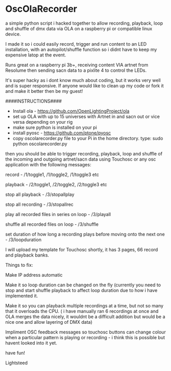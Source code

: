 # OscOlaRecorder

a simple python script i hacked together to allow recording, playback, loop and shuffle of dmx data via OLA on a raspberry pi or compatible linux device.

I made it so i could easily record, trigger and run content to an LED installation, with an autopilot/shuffle function so i didnt have to keep my expensive latop at the event.

Runs great on a raspberry pi 3b+, receiving content VIA artnet from Resolume then sending sacn data to a pixlite 4 to control the LEDs.

It's super hacky as i dont know much about coding, but it works very well and is super responsive. If anyone would like to clean up my code or fork it and make it better then be my guest!

####INSTRUCTIONS####
- Install ola - https://github.com/OpenLightingProject/ola
- set up OLA with up to 15 universes with Artnet in and sacn out or vice versa depending on your rig
- make sure python is installed on your pi
- install pyosc - https://github.com/ptone/pyosc
- copy oscolarecorder.py file to your Pi in the home directory.
type:
sudo python oscolarecorder.py

then you should be able to trigger recording, playback, loop and shuffle of the incoming and outgoing artnet/sacn data using Touchosc or any osc application with the following messages:

record - /1/toggle1, /1/toggle2, /1/toggle3 etc

playback - /2/toggle1, /2/toggle2, /2/toggle3 etc

stop all playback - /3/stopallplay

stop all recording - /3/stopallrec

play all recorded files in series on loop - /3/playall

shuffle all recorded files on loop - /3/shuffle

set duration of how long a recording plays before moving onto the next one - /3/loopduration



I will upload my template for Touchosc shortly, it has 3 pages, 66 record and playback banks.

Things to fix:

Make IP address automatic

Make it so loop duration can be changed on the fly (currently you need to stop and start shuffle playback to affect loop duration due to how i have implemented it.

Make it so you can playback multiple recordings at a time, but not so many that it overloads the CPU. ( i have manually ran 6 recordings at once and OLA merges the data nicely, it wouldnt be a difficult addition but would be a nice one and allow layering of DMX data)

Impliment OSC feedback messages so touchosc buttons can change colour when a particular pattern is playing or recording - i think this is possible but havent looked into it yet.


have fun!

Lightsteed
